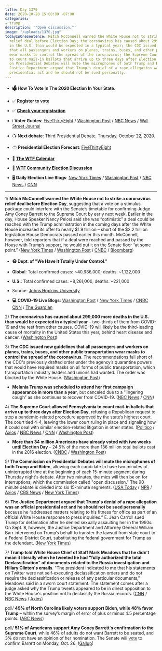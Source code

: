 ```yaml
---
title: Day 1370
date: 2020-10-20 15:00:00 -07:00
categories:
- trump
description: '"Open discussion."'
image: "/uploads/1370.jpg"
todayInOneSentence: Mitch McConnell warned the White House not to strike a coronavirus
  relief deal before Election Day; the coronavirus has caused about 299,000 more deaths
  in the U.S. than would be expected in a typical year; the CDC issued new guidelines
  that all passengers and workers on planes, trains, buses, and other public transportation
  wear masks to control the spread of the coronavirus; the Supreme Court allowed Pennsylvania
  to count mail-in ballots that arrive up to three days after Election Day; the Commission
  on Presidential Debates will mute the microphones of both Trump and Biden; and the
  Justice Department argued that Trump's denial of a rape allegation was an official
  presidential act and he should not be sued personally.
---
```


* #### 🗳 How To Vote In The 2020 Election In Your State.

* ✅ **[Register to vote](https://www.vote.org/register-to-vote/)**

* ✅ **[Check your registration](https://www.vote.org/am-i-registered-to-vote/)**

* ℹ️ **Voter Guides**: [FiveThirtyEight](https://projects.fivethirtyeight.com/how-to-vote-2020/) / [Washington Post](https://www.washingtonpost.com/elections/2020/how-to-vote/) / [NBC News](https://www.nbcnews.com/specials/plan-your-vote-state-by-state-guide-voting-by-mail-early-in-person-voting-election/index.html?cid=bc_npd_nn_ms_np-1_200816) / [Wall Street Journal](https://www.wsj.com/articles/how-to-vote-by-mail-in-every-state-11597840923)

* 📺 **Next debate**: Third Presidential Debate. Thursday, October 22, 2020.

* ⛅️ **Presidential Election Forecast**: [FiveThirtyEight](https://projects.fivethirtyeight.com/2020-election-forecast/)

* 📆 **[The WTF Calendar](https://talk.whatthefuckjusthappenedtoday.com/t/the-wtf-event-calendar/5888)**

* 💬 **[WTF Community Election Discussion](https://talk.whatthefuckjusthappenedtoday.com/t/2020-general-election-trump-vs-biden/5758)**

* 🖥 **Daily Election Live Blogs**: [New York Times](https://www.nytimes.com/live/2020/10/20/us/trump-biden-election?action=click&module=Top%20Stories&pgtype=Homepage) / [Washington Post](https://www.washingtonpost.com/elections/2020/10/20/trump-biden-live-updates/) / [NBC News](https://www.nbcnews.com/politics/2020-election/live-blog/election-live-updates-trump-biden-presidential-campaigns-final-push-n1243927/) / [CNN](https://www.cnn.com/politics/live-news/us-election-news-10-20-2020/index.html)

---

1/ **Mitch McConnell warned the White House not to strike a coronavirus relief deal before Election Day**, suggesting that a vote on a stimulus package could interfere with the Senate’s timetable for confirming Judge Amy Coney Barrett to the Supreme Court by early next week. Earlier in the day, House Speaker Nancy Pelosi said she was “optimistic” a deal could be reached with the Trump administration in the coming days after the White House increased its offer to nearly $1.9 trillion – short of the $2.2 trillion legislation House Democrats passed earlier this month. McConnell, however, told reporters that if a deal were reached and passed by the House with Trump’s support, he would put it on the Senate floor “at some point.” ([New York Times](https://www.nytimes.com/2020/10/20/business/pelosi-mnuchin-stimulus.html) / [Washington Post](https://www.washingtonpost.com/us-policy/2020/10/20/trump-economic-stimulus-pelosi/) / [CNBC](https://www.cnbc.com/2020/10/20/coronavirus-stimulus-update-pelosi-says-relief-deal-with-mnuchin-getting-closer.html) / [Bloomberg](https://www.bloomberg.com/news/articles/2020-10-20/pelosi-says-stimulus-bill-being-written-still-issues-unresolved?srnd=premium&sref=MIBMEEoj))

* #### 😷 Dept. of "We Have It Totally Under Control."

* **Global**: Total confirmed cases: \~40,636,000; deaths: \~1,122,000

* **U.S.**: Total confirmed cases: \~8,261,000; deaths: \~221,000

* Source: [Johns Hopkins University](https://coronavirus.jhu.edu/map.html)

* **💻 COVID-19 Live Blogs**:  [Washington Post](https://www.washingtonpost.com/nation/2020/10/20/coronavirus-covid-live-updates-us/) / [New York Times](https://www.nytimes.com/live/2020/10/20/world/covid-19-coronavirus-updates?action=click&module=Top%20Stories&pgtype=Homepage) / [CNBC](https://www.cnbc.com/2020/10/20/coronavirus-live-updates.html) [CNN](https://www.cnn.com/world/live-news/coronavirus-pandemic-10-20-20-intl/index.html) / [The Guardian](https://www.theguardian.com/us-news/live/2020/oct/20/donald-trump-joe-biden-us-elections-debate-coronavirus-covid-19-fauci-live-updates)

2/ **The coronavirus has caused about 299,000 more deaths in the U.S. than would be expected in a typical year** – two-thirds of them from COVID-19 and the rest from other causes. COVID-19 will likely be the third-leading cause of mortality in the United States this year, behind heart disease and cancer. ([Washington Post](https://www.washingtonpost.com/health/coronavirus-excess-deaths/2020/10/20/1e1d77c6-12e1-11eb-ba42-ec6a580836ed_story.html))

3/ **The CDC issued new guidelines that all passengers and workers on planes, trains, buses, and other public transportation wear masks to control the spread of the coronavirus**. The recommendations fall short of the CDC's previously drafted order under the agency’s quarantine powers that would have required masks on all forms of public transportation, which transportation industry leaders and unions had wanted. The order was blocked by the White House. ([Washington Post](https://www.washingtonpost.com/health/2020/10/19/cdc-mask-plane-train-bus/))

* **Melania Trump was scheduled to attend her first campaign appearance in more than a year**, but canceled due to a “lingering cough” as she continues to recover from COVID-19. ([NBC News](https://www.nbcnews.com/politics/2020-election/first-lady-melania-trump-returning-campaign-trail-after-lengthy-absence-n1243890) / [CNN](https://www.cnn.com/2020/10/20/politics/melania-trump-campaign-rally/index.html))

4/ **The Supreme Court allowed Pennsylvania to count mail-in ballots that arrive up to three days after Election Day**, refusing a Republican request to stop a pandemic-related procedure approved by the state’s highest court. The court tied 4-4, leaving the lower court ruling in place and signaling how it could deal with similar election-related litigation in other states. ([Politico](https://www.politico.com/news/2020/10/19/supreme-court-declines-to-block-pennsylvania-mail-in-ballot-extension-430244) / [Axios](https://www.axios.com/supreme-court-pennsylvania-mail-in-voting-cd322239-57bb-4bae-aabe-a4116e5bf6d5.html) / [NBC News](https://www.nbcnews.com/politics/2020-election/supreme-court-allows-3-day-extension-pennsylvania-ballot-counting-n1243949) / [CNN](https://www.cnn.com/2020/10/19/politics/pennsylvania-mail-in-voting-supreme-court/index.html) / [Washington Post](https://www.washingtonpost.com/politics/courts_law/supreme-court-pennsylvania-ballots/2020/10/19/4fd106a6-08a6-11eb-a166-dc429b380d10_story.html))

* **More than 34 million Americans have already voted with two weeks until Election Day** – 24.5% of the more than 136 million total ballots cast in the 2016 election. ([CNBC](https://www.cnbc.com/2020/10/20/early-voting-more-than-34-million-americans-have-cast-ballots.html) / [Washington Post](https://www.washingtonpost.com/graphics/2020/elections/early-voting-numbers-so-far/))

5/ **The Commission on Presidential Debates will mute the microphones of both Trump and Biden**, allowing each candidate to have two minutes of uninterrupted time at the beginning of each 15-minute segment during Thursday night's debate. After two minutes, the mics will then be on for interruptions, which the commission called "open discussion." The 90-minute debate is divided into six 15-minute segments. ([USA Today](https://www.usatoday.com/story/news/politics/elections/2020/10/19/presidential-debates-mics-cut-off-under-new-rules-commission/3713658001/) / [NPR](https://www.npr.org/2020/10/19/925605044/candidates-will-have-some-uninterrupted-time-in-final-presidential-debate) / [Axios](https://www.axios.com/mics-muted-presidential-debate-parts-23fabf47-11e4-45e0-8163-f255b04dc738.html) / [CBS News](https://www.cbsnews.com/news/debate-commission-adopts-new-rules-mute-microphones-candidates/) / [New York Times](https://www.nytimes.com/2020/10/19/us/politics/trump-biden-muted-debate.html))

6/ **The Justice Department argued that Trump's denial of a rape allegation was an official presidential act and he should not be sued personally** because he “addressed matters relating to his fitness for office as part of an official White House response to press inquiries.” E. Jean Carroll sued Trump for defamation after he denied sexually assaulting her in the 1990s. On Sept. 8, however, the Justice Department and Attorney General William Barr intervened on Trump’s behalf to transfer the lawsuit from state court to a Federal District Court, substituting the federal government for Trump as the defendant. ([New York Times](https://www.nytimes.com/2020/10/19/nyregion/jean-carroll-trump-rape-lawsuit.html))

7/ **Trump told White House Chief of Staff Mark Meadows that he didn't mean it literally when he tweeted he had "fully authorized the total Declassification" of documents related to the Russia investigation and Hillary Clinton's emails**. "The president indicated to me that his statements on Twitter were not self-executing declassification orders and do not require the declassification or release of any particular documents," Meadows said in a sworn court statement. The statement comes after a judge asked why the Trump tweets appeared to be in direct opposition to the White House's position not to declassify the Russia records. ([CNN](https://www.cnn.com/2020/10/20/politics/meadows-trump-twitter/index.html) / [NBC News](https://www.nbcnews.com/politics/white-house/trump-s-tweet-total-declassification-russia-docs-not-order-white-n1244022) / [Axios](https://www.axios.com/mark-meadows-trump-tweets-russia-25ac5379-c19a-4978-bdd7-ab9577fe800e.html))

poll/ **49% of North Carolina likely voters support Biden, while 48% favor Trump** – within the survey’s margin of error of plus or minus 4.5 percentage points. ([ABC News](https://abcnews.go.com/Politics/coronavirus-concerns-factor-tied-north-carolina-poll/story?id=73670800))

poll/ **51% of Americans support Amy Coney Barrett's confirmation to the Supreme Court**, while 46% of adults do not want Barrett to be seated, and 3% do not have an opinion of her nomination. The Senate will [vote](https://www.axios.com/amy-coney-barrett-confirmation-date-e49e29e8-b52f-4d41-b9f6-a4f305086997.html) to confirm Barrett on Monday, Oct. 26. ([Gallup](https://news.gallup.com/poll/322232/amy-coney-barrett-seated-supreme-court.aspx))